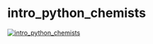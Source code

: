 # intro_python_chemists

[![intro_python_chemists](https://circleci.com/gh/pythoninchemistry/intro_python_chemists.svg?style=svg)](https://circleci.com/gh/pythoninchemistry/intro_python_chemists)
